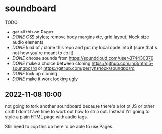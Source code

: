 # soundboard

TODO

- get all this on Pages
- *DONE* CSS styles; remove body margins etc, grid layout, block size audio elements
- *DONE* kind of / clone this repo and put my local code into it (sure that's not how you're meant to do it)
- *DONE* choose sounds from https://soundcloud.com/user-374430370
- *DONE* make a choice between cloning https://github.com/jm3/html5-soundboard or https://github.com/perryharlock/soundboard
- *DONE* look up cloning
- *DONE* make it work looking ugly

##  2022-11-08 10:00

not going to fork another soundboard because there's a lot of JS or other cruft I don't have time to work out how to strip out. Instead I'm going to style a plain HTML page with audio tags. 

Still need to pop this up here to be able to use Pages.
